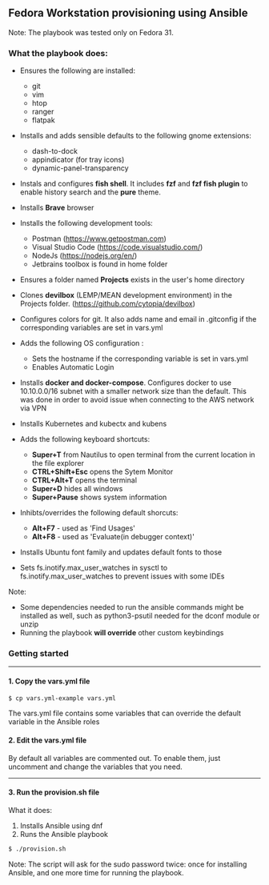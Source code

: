 ## Fedora Workstation provisioning using Ansible

 Note: The playbook was tested only on Fedora 31.

### What the playbook does:

- Ensures the following are installed: 
    - git
    - vim
    - htop
    - ranger
    - flatpak

- Installs and adds sensible defaults to the following gnome extensions:
   - dash-to-dock
   - appindicator (for tray icons)
   - dynamic-panel-transparency

- Instals and configures **fish shell**. It includes **fzf** and **fzf fish plugin** to enable history search and the **pure** theme.
- Installs **Brave** browser
- Installs the following development tools:
    - Postman (https://www.getpostman.com)
    - Visual Studio Code (https://code.visualstudio.com/)
    - NodeJs (https://nodejs.org/en/)
    - Jetbrains toolbox is found in home folder
- Ensures a folder named **Projects** exists in the user's home directory
- Clones **devilbox** (LEMP/MEAN development environment) in the Projects folder. (https://github.com/cytopia/devilbox)
- Configures colors for git. It also adds name and email in .gitconfig if the corresponding variables are set in vars.yml
- Adds the following OS configuration :
     - Sets the hostname if the corresponding variable is set in vars.yml
     - Enables Automatic Login
- Installs **docker and docker-compose**. Configures docker to use 10.10.0.0/16 subnet with a smaller network size than the default. This was done in order to avoid issue when connecting to the AWS network via VPN
- Installs Kubernetes and kubectx and kubens
- Adds the following keyboard shortcuts:
     - **Super+T** from Nautilus to open terminal from the current location in the file explorer
     - **CTRL+Shift+Esc** opens the Sytem Monitor
     - **CTRL+Alt+T** opens the terminal
     - **Super+D** hides all windows
     - **Super+Pause** shows system information
- Inhibts/overrides the following default shorcuts:
     - **Alt+F7** - used as 'Find Usages'
     - **Alt+F8** - used as 'Evaluate(in debugger context)'

- Installs Ubuntu font family and updates default fonts to those

- Sets fs.inotify.max_user_watches in sysctl to fs.inotify.max_user_watches to prevent issues with some IDEs

Note: 
- Some dependencies needed to run the ansible commands might be installed as well, such as python3-psutil needed for the dconf module or unzip
- Running the playbook **will override** other custom keybindings

### Getting started
---

#### **1. Copy the vars.yml file**

```bash
$ cp vars.yml-example vars.yml
```
The vars.yml file contains some variables that can override the default variable in the Ansible roles

#### **2. Edit the vars.yml file**

By default all variables are commented out. To enable them, just uncomment and change the variables that you need.

---

#### **3. Run the provision.sh file**

What it does: 
1. Installs Ansible using dnf
2. Runs the Ansible playbook

```bash
$ ./provision.sh
```

Note: The script will ask for the sudo password twice: once for installing Ansible, and one more time for running the playbook.

